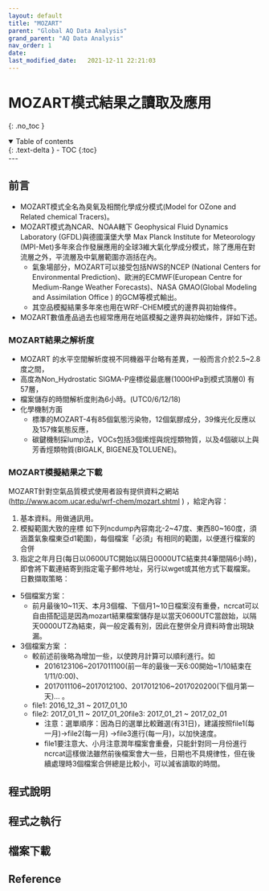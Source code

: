 ```yaml
---
layout: default
title: "MOZART"
parent: "Global AQ Data Analysis"
grand_parent: "AQ Data Analysis"
nav_order: 1
date:               
last_modified_date:   2021-12-11 22:21:03
---
```


# MOZART模式結果之讀取及應用
{: .no_toc }

<details open markdown="block">
  <summary>
    Table of contents
  </summary>
  {: .text-delta }
- TOC
{:toc}
</details>
---

## 前言
- MOZART模式全名為臭氧及相關化學成分模式(Model for OZone and Related chemical Tracers)。
- MOZART模式為NCAR、NOAA轄下 Geophysical Fluid Dynamics Laboratory (GFDL)與德國漢堡大學 Max Planck Institute for Meteorology (MPI-Met)多年來合作發展應用的全球3維大氣化學成分模式，除了應用在對流層之外，平流層及中氣層範圍亦涵括在內。 
  - 氣象場部分，MOZART可以接受包括NWS的NCEP (National Centers for Environmental Prediction)、歐洲的ECMWF(European Centre for Medium-Range Weather Forecasts)、NASA GMAO(Global Modeling and Assimilation Office ) 的GCM等模式輸出。
  - 其空品模擬結果多年來也用在WRF-CHEM模式的邊界與初始條件。
- MOZART數值產品過去也經常應用在地區模擬之邊界與初始條件，詳如下述。

### MOZART結果之解析度
- MOZART 的水平空間解析度視不同機器平台略有差異，一般而言介於2.5~2.8度之間，
- 高度為Non_Hydrostatic SIGMA-P座標從最底層(1000HPa到模式頂層0) 有57層，
- 檔案儲存的時間解析度則為6小時。(UTC0/6/12/18)
- 化學機制方面
  - 標準的MOZART-4有85個氣態污染物，12個氣膠成分，39條光化反應以及157條氣態反應，
  - 碳鍵機制採lump法，VOCs包括3個烯烴與烷烴類物質，以及4個碳以上與芳香烴類物質(BIGALK, BIGENE及TOLUENE)。

### MOZART模擬結果之下載
MOZART針對空氣品質模式使用者設有提供資料之網站(http://www.acom.ucar.edu/wrf-chem/mozart.shtml ) ，給定內容：
1. 基本資料。用做通訊用。
1. 模擬範圍大致的座標 
如下列ncdump內容南北-2~47度、東西80~160度，須涵蓋氣象檔東亞d1範圍)，每個檔案「必須」有相同的範圍，以便進行檔案的合併
1. 指定之年月日(每日以0600UTC開始以隔日0000UTC結束共4筆間隔6小時)，即會將下載連結寄到指定電子郵件地址，另行以wget或其他方式下載檔案。 日數擷取策略： 
- 5個檔案方案： 
  - 前月最後10~11天、本月3個檔、下個月1~10日檔案沒有重疊，ncrcat可以自由搭配這是因為mozart結果檔案儲存是以當天0600UTC當啟始，以隔天0000UTZ為結束，與一般定義有別，因此在整併全月資料時會出現缺漏。
- 3個檔案方案 ： 
  - 較前述前後略為增加一些，以使跨月計算可以順利進行。如
    - 2016123106~2017011100(前一年的最後一天6:00開始~1/10結束在1/11/0:00)、
    - 2017011106~2017012100、2017012106~2017020200(下個月第一天)... 。
  - file1:  2016_12_31 ~ 2017_01_10
  - file2:  2017_01_11 ~ 2017_01_20file3:  2017_01_21 ~ 2017_02_01
    - 注意：選單順序：因為日的選單比較難選(有31日)，建議按照file1(每一月)→file2(每一月) →file3進行(每一月)，以加快速度。
    - file1要注意大、小月注意潤年檔案會重疊，只能針對同一月份進行ncrcat這樣做法雖然前後檔案會大一些，日期也不具規律性，但在後續處理時3個檔案合併總是比較小，可以減省讀取的時間。

## 程式說明

## 程式之執行

  
## 檔案下載

## Reference
